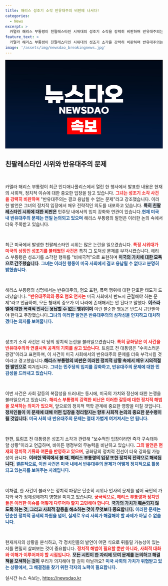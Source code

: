 ```yaml
---
title: 해리스 성조기 소각 반유대주의 비판에 나서다!
categories:
  - News
excerpt: >
  카멀라 해리스 부통령이 친팔레스타인 시위대의 성조기 소각을 강력히 비판하며 반유대주의는 용납될 수 없다고 선언했습니다. 이번 발언은 정치적 긴장을 더욱 부추길 것으로 보이며, 시위의 파장은 미국 전역으로 확산될 전망입니다.
feature_text: >
  카멀라 해리스 부통령이 친팔레스타인 시위대의 성조기 소각을 강력히 비판하며 반유대주의는 용납될 수 없다고 선언했습니다. 이번 발언은 정치적 긴장을 더욱 부추길 것으로 보이며, 시위의 파장은 미국 전역으로 확산될 전망입니다.
image: '/assets/img/newsdao_breakingnews.jpg'
---
```


<p><img src="/assets/img/newsdao_breakingnews.jpg" alt="implanttips 속보" /></p>

<h2 data-ke-size="size26">친팔레스타인 시위와 반유대주의 문제</h2>

<p data-ke-size="size16">&nbsp;</p>

<p>카멀라 해리스 부통령이 최근 인디애나폴리스에서 열린 한 행사에서 발표한 내용은 현재의 사회적, 정치적 이슈에 대한 중요한 입장을 담고 있습니다. <b><span style="color: #ee2323;">그녀는 성조기 소각 사건을 강력히 비판하며</span></b> "반유대주의는 결코 용납될 수 없는 문제"라고 강조했습니다. 이러한 발언은 그녀의 정치적 입장에서 매우 전략적인 의도를 내포하고 있습니다. <b><span style="background-color: #21538527;">특히 친팔레스타인 시위에 대한 비판은</span></b> 민주당 내에서의 입지 강화와 연관이 있습니다.<b><span style="color: #1a5490;">현재 미국 내 반유대주의 문제는 연일 논의되고 있으며</span></b> 해리스 부통령의 발언은 이러한 논의 속에서 더욱 주목받고 있습니다. </p>

<p data-ke-size="size16">&nbsp;</p>

<p>최근 미국에서 발생한 친팔레스타인 시위는 많은 논란을 일으켰습니다. <b><span style="color: #ee2323;">특정 시위대가 미국의 상징인 성조기를 불태웠던 사건은</span></b> 특히 그 도덕성 문제를 부각시켰습니다. 해리스 부통령은 성조기를 소각한 행위를 "비애국적"으로 표현하며 <b><span style="background-color: #21538527;">미국의 가치에 대한 모독으로 간주했습니다</span></b>. <b><span style="color: #1a5490;">그녀는 이러한 행동이 미국 사회에서 결코 용납될 수 없다고 분명히 밝혔습니다.</span></b> </p>

<p data-ke-size="size16">&nbsp;</p>

<p>해리스 부통령의 성명에서는 반유대주의, 혐오 표현, 폭력 행위에 대한 단호한 태도가 드러났습니다. <b><span style="color: #ee2323;">"반유대주의와 증오 혐오 언사는</span></b> 미국 사회에서 반드시 근절해야 하는 문제"라고 언급하며, 모든 형태의 증오가 이 나라에 존재해서는 안 된다고 말했다. <b><span style="background-color: #21538527;">이스라엘에 대한 폭력적 언사는 용납할 수 없는 행위이며</span></b> 이런 불순한 행동은 반드시 규탄받아야 한다고 주장했습니다.<b><span style="color: #1a5490;">그녀의 이러한 발언은 반유대주의의 심각성을 인지하고 대처하겠다는 의지를 보여줍니다.</span></b></p>

<p data-ke-size="size16">&nbsp;</p>

<p>성조기 소각 사건은 각 당의 정치적 논란을 불러일으켰습니다. <b><span style="color: #ee2323;">특히 공화당은 이 사건을 반유대주의와 연결시켜 공격의 기회를 삼고 있습니다.</span></b> 트럼프 전 대통령은 "수치스러운 광경"이라고 표현하며, 이 사건이 미국 사회에서의 반유대주의 문제를 더욱 부각시킬 것이라고 경고했습니다.<b><span style="background-color: #21538527;">해리스 부통령의 비판은 이러한 정치적 상황 속에서 매우 시의적절한 발언으로</span></b> 여겨집니다. <b><span style="color: #1a5490;">그녀는 민주당의 입지를 강화하고, 반유대주의 문제에 대한 민감성을 드러내고 있습니다.</span></b></p>

<p data-ke-size="size16">&nbsp;</p>

<p>이번 사건은 사회 갈등의 복잡성을 드러내는 동시에, 미국의 가치와 정신에 대한 논쟁을 불러일으키고 있습니다. <b><span style="color: #ee2323;">해리스 부통령의 강력한 비난은 이러한 갈등에 대한 정치적 해법을 모색하는 의미가 있으며</span></b>, 앞으로의 정치적 역학 관계에 중요한 영향을 미칠 것입니다.<b><span style="background-color: #21538527;">정치인들이 이 문제에 대해 어떤 입장을 정리할지는 향후 사회적 논의의 중요한 분수령이 될 것입니다.</span></b> <b><span style="color: #1a5490;">미국 사회 내 반유대주의 문제는 절대 가볍게 여겨져서는 안 됩니다.</span></b></p>

<p data-ke-size="size16">&nbsp;</p>

<p>한편, 트럼프 전 대통령은 성조기 소각과 관련해 "보수적인 입장이라면 즉각 구속돼야 할 상황"이라고 언급하며, 바이든 행정부의 무능력을 비난하고 있습니다. <b><span style="color: #ee2323;">그의 발언은 현재의 정치적 기류와 여론을 반영하고 있으며</span></b>, 공화당의 정치적 전선이 더욱 강화될 가능성이 큽니다. <b><span style="background-color: #21538527;">이러한 맥락에서 볼 때, 해리스 부통령의 입장 또한 정치적 전략으로 해석됩니다.</span></b> <b><span style="color: #1a5490;">결론적으로, 이번 사건은 미국 내에서 반유대주의 문제가 어떻게 정치적으로 활용되고 있는지를 보여주는 사례입니다.</span></b></p>

<p data-ke-size="size16">&nbsp;</p>

<p>이처럼, 한 사건이 불러오는 정치적 파장은 단순히 시위나 언사의 문제를 넘어 국민의 가치와 국가 정체성에까지 영향을 미치고 있습니다. <b><span style="color: #ee2323;">궁극적으로, 해리스 부통령과 정치인들은 이러한 이슈를 어떻게 다루어야 할지 고민해야 합니다</span></b>. <b><span style="background-color: #21538527;">국가의 가치가 훼손되지 않도록 하는 것, 그리고 사회적 갈등을 해소하는 것이 무엇보다 중요합니다.</span></b> <b><span style="color: #1a5490;">이러한 문제는 단순한 정치적 공세의 차원을 넘어, 실제로 우리 사회가 해결해야 할 과제가 아닐 수 없습니다.</span></b></p>

<p data-ke-size="size16">&nbsp;</p>

<p>현재까지의 상황을 분석하고, 각 정치인들의 발언이 어떤 식으로 뒤틀릴 가능성이 있는지를 면밀히 살펴보는 것이 중요합니다. <b><span style="color: #ee2323;">정치적 해법이 필요할 뿐만 아니라, 사회적 대화와 이해가 이루어져야 할 시점입니다.</span></b> <b><span style="background-color: #21538527;">모든 시민이 한 자리에 모여 문제를 논의하고 해결책을 모색하는 것이</span></b> 우리가 의지해야 할 길이 아닐까요? <b><span style="color: #1a5490;">미국 사회의 가치가 위협받고 있는 상황에서, 그 해결점을 찾기 위한 각자의 노력이 필요합니다.</span></b></p>
실시간 뉴스 속보는, <a href="https://newsdao.kr" rel="dofollow">https://newsdao.kr</a>


